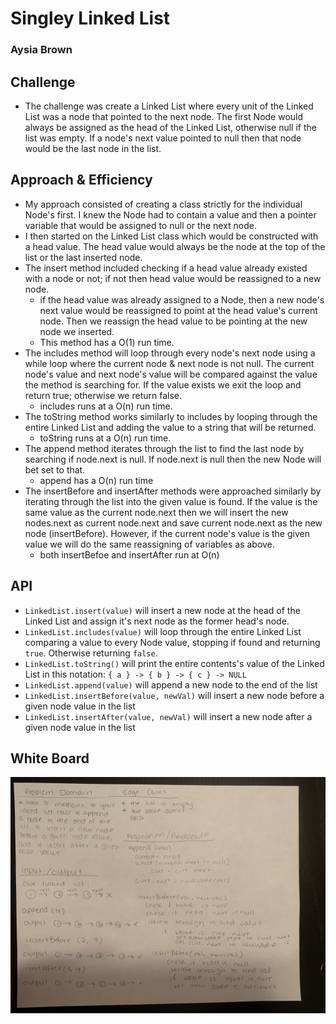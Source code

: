 # Singley Linked List 
### Aysia Brown

## Challenge
- The challenge was create a Linked List where every unit of the Linked List was a node that pointed to the next node. The first Node would always be assigned as the head of the Linked List, otherwise null if the list was empty. If a node's next value pointed to null then that node would be the last node in the list. 

## Approach & Efficiency 
- My approach consisted of creating a class strictly for the individual Node's first. I knew the Node had to contain a value and then a pointer variable that would be assigned to null or the next node. 
- I then started on the Linked List class which would be constructed with a head value. The head value would always be the node at the top of the list or the last inserted node. 
- The insert method included checking if a head value already existed with a node or not; if not then head value would be reassigned to a new node. 
    - if the head value was already assigned to a Node, then a new node's next value would be reassigned to point at the head value's current node. Then we reassign the head value to be pointing at the new node we inserted. 
    - This method has a O(1) run time.
- The includes method will loop through every node's next node using a while loop where the current node & next node is not null. The current node's value and next node's value will be compared against the value the method is searching for. If the value exists we exit the loop and return true; otherwise we return false. 
    - includes runs at a O(n) run time.
- The toString method works similarly to includes by looping through the entire Linked List and adding the value to a string that will be returned. 
    - toString runs at a O(n) run time. 
- The append method iterates through the list to find the last node by searching if node.next is null. If node.next is null then the new Node will bet set to that. 
    - append has a O(n) run time
- The insertBefore and insertAfter methods were approached similarly by iterating through the list into the given value is found. If the value is the same value as the current node.next then we will insert the new nodes.next as current node.next and save current node.next as the new node (insertBefore). However, if the current node's value is the given value we will do the same reassigning of variables as above.
    - both insertBefoe and insertAfter run at O(n)

## API
- `LinkedList.insert(value)` will insert a new node at the head of the Linked List and assign it's next node as the former head's node.
- `LinkedList.includes(value)` will loop through the entire Linked List comparing a value to every Node value, stopping if found and returning `true`. Otherwise returning `false`. 
- `LinkedList.toString()` will print the entire contents's value of the Linked List in this notation: `{ a } -> { b } -> { c } -> NULL` 
- `LinkedList.append(value)` will append a new node to the end of the list 
- `LinkedList.insertBefore(value, newVal)` will insert a new node before a given node value in the list 
- `LinkedList.insertAfter(value, newVal)` will insert a new node after a given node value in the list  


## White Board
![Linked List Insert](../assets/ll-insertwb.JPG)